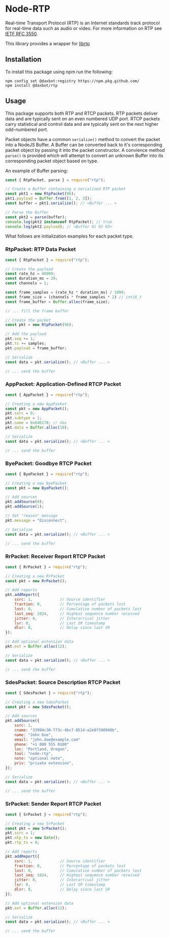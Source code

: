 # Node-RTP

Real-time Transport Protocol (RTP) is an Internet standards track protocol for
real-time data such as audio or video. For more information on RTP see [IETF
RFC 3550](https://datatracker.ietf.org/doc/html/rfc3550).

This library provides a wrapper for [librtp](https://github.com/Daxbot/librtp)

## Installation

To install this package using npm run the following:

    npm config set @daxbot:registry https://npm.pkg.github.com/
    npm install @daxbot/rtp

## Usage

This package supports both RTP and RTCP packets. RTP packets deliver data and
are typically sent on an even numbered UDP port. RTCP packets carry statistical
and control data and are typically sent on the next higher odd-numbered port.

Packet objects have a common `serialize()` method to convert the packet into a
NodeJS Buffer. A Buffer can be converted back to it's corresponding packet
object by passing it into the packet constructor. A convience method `parse()`
is provided which will attempt to convert an unknown Buffer into its
corresponding packet object based on type.

An example of Buffer parsing:
```js
const { RtpPacket, parse } = require("rtp");

// Create a Buffer containing a serialized RTP packet
const pkt1 = new RtpPacket(96);
pkt1.payload = Buffer.from([1, 2, 3]);
const buffer = pkt1.serialize(); // <Buffer ... >

// Parse the Buffer
const pkt2 = parse(buffer);
console.log(pkt2 instanceof RtpPacket); // true
console.log(pkt2.payload); // <Buffer 01 02 03>
```

What follows are initialization examples for each packet type.

### RtpPacket: RTP Data Packet

```js
const { RtpPacket } = require("rtp");

// Create the payload
const rate_hz = 48000;
const duration_ms = 20;
const channels = 1;

const frame_samples = (rate_hz * duration_ms) / 1000;
const frame_size = (channels * frame_samples * 2) // int16_t
const frame_buffer = Buffer.alloc(frame_size);

// ... fill the frame buffer

// Create the packet
const pkt = new RtpPacket(96);

// Add the payload
pkt.seq += 1;
pkt.ts += samples;
pkt.payload = frame_buffer;

// Serialize
const data = pkt.serialize(); // <Buffer ... >

// ... send the buffer
```

### AppPacket: Application-Defined RTCP Packet

```js
const { AppPacket } = require("rtp");

// Creating a new AppPacket
const pkt = new AppPacket();
pkt.ssrc = 0;
pkt.subtype = 1;
pkt.name = 0x646178; // dax
pkt.data = Buffer.alloc(10);

// Serialize
const data = pkt.serialize(); // <Buffer ... >

// ... send the buffer
```

### ByePacket: Goodbye RTCP Packet

```js
const { ByePacket } = require("rtp");

// Creating a new ByePacket
const pkt = new ByePacket();

// Add sources
pkt.addSource(0);
pkt.addSource(1);

// Set "reason" message
pkt.message = "Disconnect";

// Serialize
const data = pkt.serialize(); // <Buffer ... >

// ... send the buffer
```

### RrPacket: Receiver Report RTCP Packet

```js
const { RrPacket } = require("rtp");

// Creating a new RrPacket
const pkt = new RrPacket();

// Add reports
pkt.addReport({
    ssrc: 1,            // Source identifier
    fraction: 0,        // Percentage of packets lost
    lost: 0,            // Cumulative number of packets lost
    last_seq: 1024,     // Highest sequence number received
    jitter: 0,          // Interarrival jitter
    lsr: 0,             // Last SR timestamp
    dlsr: 0,            // Delay since last SR
});

// Add optional extension data
pkt.ext = Buffer.alloc(12);

// Serialize
const data = pkt.serialize(); // <Buffer ... >

// ... send the buffer
```

### SdesPacket: Source Description RTCP Packet

```js
const { SdesPacket } = require("rtp");

// Creating a new SdesPacket
const pkt = new SdesPacket();

// Add sources
pkt.addSource({
    ssrc: 1,
    cname: "33994c30-773c-4bc7-8514-a2e8f398940b",
    name: "John Doe",
    email: "john.doe@example.com"
    phone: "+1 000 555 0100"
    loc: "Portland, Oregon",
    tool: "node-rtp",
    note: "optional note",
    priv: "private extension",
});

// Serialize
const data = pkt.serialize(); // <Buffer ... >

// ... send the buffer
```

### SrPacket: Sender Report RTCP Packet

```js
const { SrPacket } = require("rtp");

// Creating a new SrPacket
const pkt = new SrPacket();
pkt.ssrc = 1;
pkt.ntp_ts = new Date();
pkt.rtp_ts = 0;

// Add reports
pkt.addReport({
    ssrc: 1,            // Source identifier
    fraction: 0,        // Percentage of packets lost
    lost: 0,            // Cumulative number of packets lost
    last_seq: 1024,     // Highest sequence number received
    jitter: 0,          // Interarrival jitter
    lsr: 0,             // Last SR timestamp
    dlsr: 0,            // Delay since last SR
});

// Add optional extension data
pkt.ext = Buffer.alloc(12);

// Serialize
const data = pkt.serialize(); // <Buffer ... >

// ... send the buffer
```